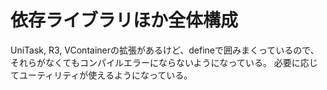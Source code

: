 # 依存ライブラリほか全体構成
UniTask, R3, VContainerの拡張があるけど、defineで囲みまくっているので、それらがなくてもコンパイルエラーにならないようになっている。
必要に応じてユーティリティが使えるようになっている。